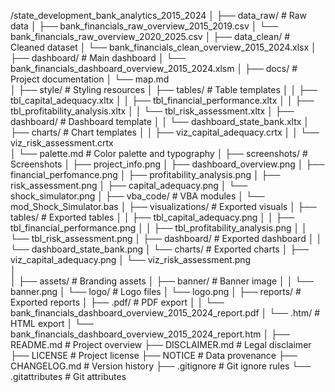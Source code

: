 /state_development_bank_analytics_2015_2024
│
├── data_raw/                                                      # Raw data
│   ├── bank_financials_raw_overview_2015_2019.csv
│   └── bank_financials_raw_overview_2020_2025.csv
│
├── data_clean/                                                    # Cleaned dataset
│   └── bank_financials_clean_overview_2015_2024.xlsx
│
├── dashboard/                                                     # Main dashboard
│   └── bank_financials_dashboard_overview_2015_2024.xlsm
│
├── docs/                                                          # Project documentation
│   └── map.md    
│
├── style/                                                         # Styling resources
│   ├── tables/                                                    # Table templates
│   │   ├── tbl_capital_adequacy.xltx
│   │   ├── tbl_financial_performance.xltx
│   │   ├── tbl_profitability_analysis.xltx
│   │   └── tbl_risk_assessment.xltx
│   ├── dashboard/                                                  # Dashboard template
│   │   └── dashboard_state_bank.xltx
│   ├── charts/                                                     # Chart templates
│   │   ├── viz_capital_adequacy.crtx
│   │   └── viz_risk_assessment.crtx                                   
│   └── palette.md                                                  # Color palette and typography
│
├── screenshots/                                                    # Screenshots
│   ├── project_info.png
│   ├── dashboard_overview.png
│   ├── financial_perfomance.png
│   ├── profitability_analysis.png
│   ├── risk_assessment.png
│   ├── capital_adequacy.png
│   └── shock_simulator.png
│
├── vba_code/                                                       # VBA modules
│   └── mod_Shock_Simulator.bas
│
├── visualizations/                                                 # Exported visuals
│   ├── tables/                                                     # Exported tables
│   │   ├── tbl_capital_adequacy.png
│   │   ├── tbl_financial_performance.png
│   │   ├── tbl_profitability_analysis.png
│   │   └── tbl_risk_assessment.png
│   ├── dashboard/                                                  # Exported dashboard
│   │   └── dashboard_state_bank.png
│   └── charts/                                                     # Exported charts
│       ├── viz_capital_adequacy.png
│       └── viz_risk_assessment.png                                   
│   
│
├── assets/                                                          # Branding assets
│   ├── banner/                                                      # Banner image
│   │   └── banner.png
│   └── logo/                                                        # Logo files
│       └── logo.png
│
├── reports/                                                         # Exported reports
│   ├── .pdf/                                                        # PDF export
│   │   └── bank_financials_dashboard_overview_2015_2024_report.pdf
│   └── .htm/                                                        # HTML export
│       └── bank_financials_dashboard_overview_2015_2024_report.htm
│
├── README.md                                                        # Project overview
├── DISCLAIMER.md                                                    # Legal disclaimer
├── LICENSE                                                          # Project license 
├── NOTICE                                                           # Data provenance
├── CHANGELOG.md                                                     # Version history
├── .gitignore                                                       # Git ignore rules
└── .gitattributes                                                   # Git attributes
